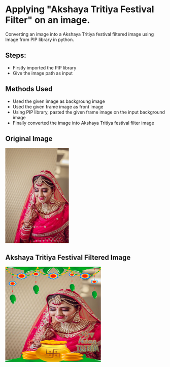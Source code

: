 # Applying "Akshaya Tritiya  Festival Filter" on an image.

Converting an image into a Akshaya Tritiya festival filtered image using Image from PIP library in python.

## Steps:
* Firstly imported the PIP library 
* Give the image path as input

## Methods Used
* Used the given image as backgroung image
* Used the given frame image as front image
* Using PIP library, pasted the given frame image on the input background image 
* Finally converted the image into Akshaya Tritiya festival filter image


## Original Image
<img src="Images/Image.jpg" height="300px">

## Akshaya Tritiya Festival Filtered Image
<img src="Images/Akshaya Tritiya Festival Filtered Image.png" height="300px">
